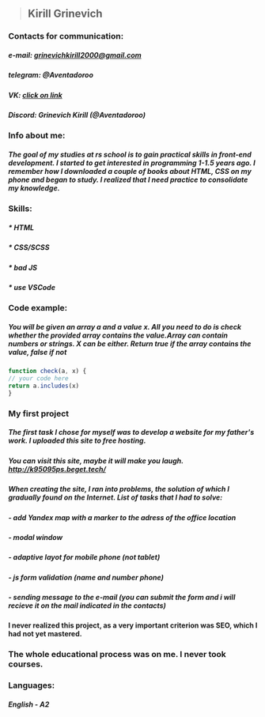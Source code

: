 > ## **Kirill Grinevich**

### **Contacts for communication:**
##### **e-mail:** *grinevichkirill2000@gmail.com*
##### **telegram:** *@Aventadoroo*
##### **VK:** *[click on link](https://vk.com/kirillgrinevich)*
##### **Discord:** *Grinevich Kirill (@Aventadoroo)*

### **Info about me:**

##### The goal of my studies at ***rs school*** is to gain practical skills in front-end development. I started to get interested in programming 1-1.5 years ago. I remember how I downloaded a couple of books about HTML, CSS on my phone and began to study. I realized that I need practice to consolidate my knowledge. 

### **Skills:**

##### * HTML
##### * CSS/SCSS
##### * bad JS
##### * use VSCode

### **Code example:**

##### *You will be given an array a and a value x. All you need to do is check whether the provided array contains the value.Array can contain numbers or strings. X can be either. Return true if the array contains the value, false if not*
``` javascript
function check(a, x) {
// your code here
return a.includes(x)
}
```

### **My first project**
##### The first task I chose for myself was to develop a website for my father's work. I uploaded this site to free hosting.
##### You can visit this site, maybe it will make you laugh. http://k95095ps.beget.tech/
##### When creating the site, I ran into problems, the solution of which I gradually found on the Internet. List of tasks that I had to solve:
##### - add Yandex map with a marker to the adress of the office location
##### - modal window
##### - adaptive layot for mobile phone (not tablet)
##### - js form validation (name and number phone)
##### - sending message to the e-mail (you can submit the form and i will recieve it on the mail indicated in the contacts)
#### I never realized this project, as a very important criterion was SEO, which I had not yet mastered.

### **The whole educational process was on me. I never took courses.**

### **Languages:**
##### English - A2







